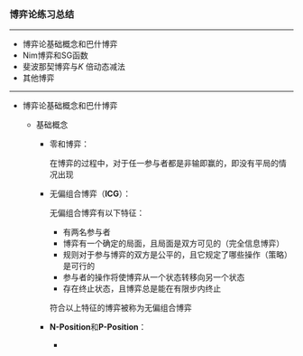 ### 博弈论练习总结

---

- 博弈论基础概念和巴什博弈
- Nim博弈和SG函数
- 斐波那契博弈与$K$ 倍动态减法
- 其他博弈

---

* 博弈论基础概念和巴什博弈

  * 基础概念

    * 零和博弈：

      在博弈的过程中，对于任一参与者都是非输即赢的，即没有平局的情况出现

    * 无偏组合博弈（**ICG**）：

      无偏组合博弈有以下特征：

      * 有两名参与者
      * 博弈有一个确定的局面，且局面是双方可见的（完全信息博弈）
      * 规则对于参与博弈的双方是公平的，且它规定了哪些操作（策略）是可行的
      * 参与者的操作将使博弈从一个状态转移向另一个状态
      * 存在终止状态，且博弈总是能在有限步内终止

      符合以上特征的博弈被称为无偏组合博弈

    * **N-Position**和**P-Position**：

      * 

